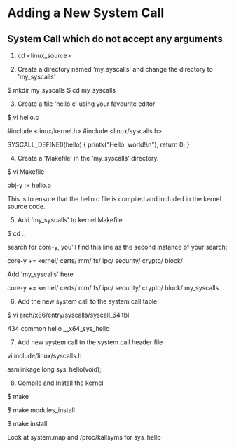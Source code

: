 Adding a New System Call
==============================

System Call which do not accept any arguments
-------------------------------------------------

1. cd <linux_source>

2. Create a directory named 'my_syscalls' and change the directory to 'my_syscalls'

$ mkdir my_syscalls
$ cd my_syscalls

3. Create a file 'hello.c' using your favourite editor

$ vi hello.c

#include <linux/kernel.h>
#include <linux/syscalls.h>

SYSCALL_DEFINE0(hello) {
    printk("Hello, world!\n");
    return 0;
}

4. Create a 'Makefile' in the 'my_syscalls' directory.

$ vi Makefile

obj-y := hello.o

This is to ensure that the hello.c file is compiled and included in the kernel source code.


5. Add 'my_syscalls' to kernel Makefile

$ cd ..

search for core-y,  you’ll find this line as the second instance of your search:

core-y          += kernel/ certs/ mm/ fs/ ipc/ security/ crypto/ block/

Add 'my_syscalls' here

core-y          += kernel/ certs/ mm/ fs/ ipc/ security/ crypto/ block/ my_syscalls

6. Add the new system call to the system call table

$ vi arch/x86/entry/syscalls/syscall_64.tbl

434     common  hello                   __x64_sys_hello

7. Add new system call to the system call header file

vi include/linux/syscalls.h

asmlinkage long sys_hello(void);

8. Compile and Install the kernel

$ make

$ make modules_install

$ make install

Look at system.map and /proc/kallsyms for sys_hello



